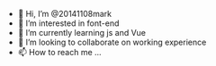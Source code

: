 - 👋 Hi, I’m @20141108mark
- 👀 I’m interested in font-end
- 🌱 I’m currently learning js and Vue
- 💞️ I’m looking to collaborate on working experience
- 📫 How to reach me ...

<!---
20141108mark/20141108mark is a ✨ special ✨ repository because its `README.md` (this file) appears on your GitHub profile.
You can click the Preview link to take a look at your changes.
--->
